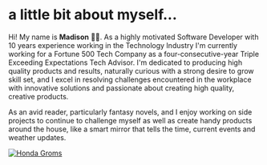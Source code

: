 # a little bit about myself...

Hi! My name is **Madison** 👋🏻. As a highly motivated Software Developer with 10 years experience working in the Technology Industry I'm currently working for a Fortune 500 Tech Company as a four-consecutive-year Triple Exceeding Expectations Tech Advisor. I'm dedicated to producing high quality products and results, naturally curious with a strong desire to grow skill set, and I excel in resolving challenges encountered in the workplace with innovative solutions and passionate about creating high quality, creative products.  
  
As an avid reader, particularly fantasy novels, and I enjoy working on side projects to continue to challenge myself as well as create handy products around the house, like a smart mirror that tells the time, current events and weather updates.

[![Honda Groms](https://i.postimg.cc/ZKV19GCv/AD21-E917-9016-4110-80-C5-844-BFBCFFB76.jpg)](https://postimg.cc/rKRh3YGq)
